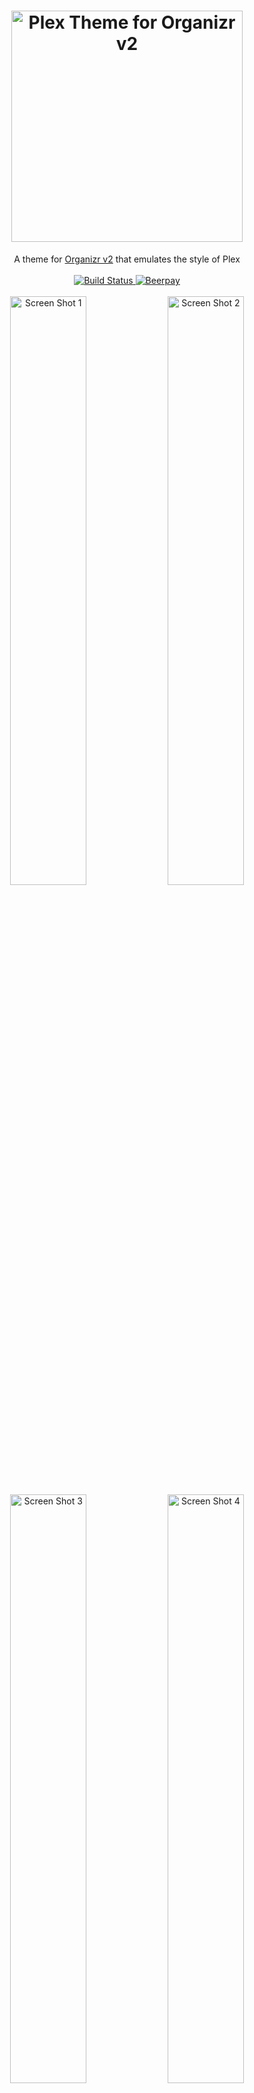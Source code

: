 <h1 align="center">
    <img src="https://raw.githubusercontent.com/Burry/organizr-v2-plex-theme/master/banner.png" width="370px" alt="Plex Theme for Organizr v2" />
</h1>

<p align="center">
    A theme for <a href="https://github.com/causefx/Organizr/tree/v2-develop" target="_blank">Organizr v2</a> that emulates the style of Plex
    <br />
    <br />
    <a href="https://travis-ci.org/Burry/organizr-v2-plex-theme" target="_blank" title="Build Status">
        <img src="https://travis-ci.org/Burry/organizr-v2-plex-theme.svg?branch=master" alt="Build Status" />
    </a>
    <a href="https://beerpay.io/Burry/organizr-v2-plex-theme" target="_blank" title="Beerpay">
        <img src="https://beerpay.io/Burry/organizr-v2-plex-theme/badge.svg?style=flat" alt="Beerpay" />
    </a>
    <br />
    <br />
    <img src="https://raw.githubusercontent.com/Burry/organizr-v2-plex-theme/master/screenshots/1.png" alt="Screen Shot 1" width="49.15%" />
    <img src="https://raw.githubusercontent.com/Burry/organizr-v2-plex-theme/master/screenshots/2.png" alt="Screen Shot 2" width="49.15%" />
    <img src="https://raw.githubusercontent.com/Burry/organizr-v2-plex-theme/master/screenshots/3.png" alt="Screen Shot 3" width="49.15%" />
    <img src="https://raw.githubusercontent.com/Burry/organizr-v2-plex-theme/master/screenshots/4.png" alt="Screen Shot 4" width="49.15%" />
</p>


## Usage
1. Setup a PHP 7 server with [Organizr v2](https://github.com/causefx/Organizr/tree/v2-develop).
2. Open *Organizr Settings > Customize > Marketplace* and install Plex Theme.
3. Open *Organizr Settings > Customize > Appearance > Colors & Themes*, select "Plex" from the theme dropdown, and keep the style set to "Dark."
4. Have `iframe`s compensate for Plex Theme's increased top bar padding by choosing one of two options:
    1. *(Recommended)* Use tronyx's custom Organizr v2 Docker image [`tronyx/docker-organizr-v2:plex`](https://hub.docker.com/r/tronyx/docker-organizr-v2/tags) with the fix pre-applied.
    2. Open Organizr's `/js/custom.min.js`, search for the string `h=40`, and change it to `h=60`. Note that this change will be overwritten whenever Organizr pulls a new update.

### Group Icons

Some group icons are provided for your use in [`/images/groups`](https://github.com/Burry/organizr-v2-plex-theme/tree/master/images/groups) to be copied to Organizr's `/plugins/images/groups`.

### *Related:* Open Plex App on iOS

Using Organizr's Settings > Customize > Appearance > Custom JavaScript and [this script](https://gist.github.com/Burry/7f6c2caa9cf645ca511ffefd697b3126), you can redirect all links to Plex while browsing on iOS to the Plex app, complete with functional deep-linking. I cannot find the equivalent scheme to open Plex on Android if it exists.

### Don't Change These

#### Notifications

To ensure that notifications display as intended, keep the default notification style setting "Izi" under Organizr Settings > Customize > Appearance > Notifications.

#### Custom Colors

Changing the placeholder color values in Organizr Settings > Customize > Appearance > Colors & Themes will override Plex Theme's color styles. Deleting custom color values will reverse this.


## Development

- Install [Yarn](https://yarnpkg.com/en/docs/install)
- [Download](https://github.com/Burry/organizr-v2-plex-theme/archive/master.zip) or clone the repository and enter it in a terminal
- Run `yarn` to install development dependencies

#### `yarn build`

Compiles the [Sass](https://sass-lang.com/documentation/file.SASS_REFERENCE.html) source stylesheets in `/sass` into a minified CSS file.

#### `yarn watch`

Runs `yarn build` continuously as changes are detected until exited.

#### `yarn serve`

You must first set the `homepage` value in `package.json` to your Organizr instance's URL. Then `yarn serve` runs `yarn watch` and launches a new [Browsersync](https://browsersync.io) window with the Plex Theme css injected into your Organizr instance every time it is recompiled, so you can see your changes instantly.

#### `yarn imagemin`

Losslessly optimizes all `.svg`, `.png`, `.jpg`, and `.gif` images in the repository with [imagemin](https://github.com/imagemin/imagemin). This will take some time.
